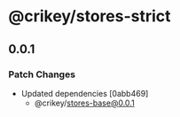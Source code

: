 # @crikey/stores-strict

## 0.0.1

### Patch Changes

- Updated dependencies [0abb469]
  - @crikey/stores-base@0.0.1
